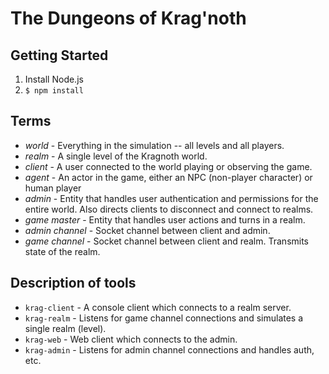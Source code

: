 # The Dungeons of Krag'noth

## Getting Started

1. Install Node.js
2. `$ npm install`

## Terms

* _world_ - Everything in the simulation -- all levels and all players.
* _realm_ - A single level of the Kragnoth world.
* _client_ - A user connected to the world playing or observing the game.
* _agent_ - An actor in the game, either an NPC (non-player character) or human player
* _admin_ - Entity that handles user authentication and permissions for the entire world. Also directs clients to disconnect and connect to realms.
* _game master_ - Entity that handles user actions and turns in a realm.
* _admin channel_ - Socket channel between client and admin. 
* _game channel_ - Socket channel between client and realm. Transmits state of the realm.

## Description of tools

* `krag-client` - A console client which connects to a realm server.
* `krag-realm` - Listens for game channel connections and simulates a single realm (level).
* `krag-web` - Web client which connects to the admin.
* `krag-admin` - Listens for admin channel connections and handles auth, etc.
